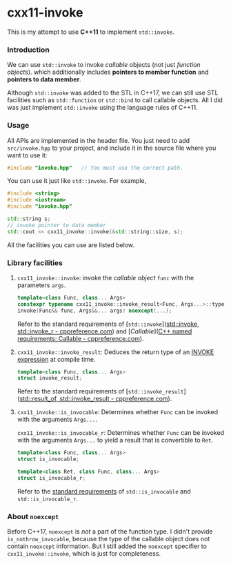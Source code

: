 # cxx11-invoke

This is my attempt to use **C++11** to implement `std::invoke`.

### Introduction

We can use `std::invoke` to invoke *callable* objects (not just *function object*s). which additionally includes **pointers to member function** and **pointers to data member**.

Although `std::invoke` was added to the STL in C++17, we can still use STL facilities such as `std::function` or `std::bind` to call callable objects. All I did was just implement `std::invoke` using the language rules of C++11.

### Usage

All APIs are implemented in the header file. You just need to add `src/invoke.hpp` to your project, and include it in the source file where you want to use it:

```c++
#include "invoke.hpp"	// You must use the correct path.
```

You can use it just like `std::invoke`. For example, 

```c++
#include <string>
#include <iostream>
#include "invoke.hpp"

std::string s;
// invoke pointer to data member
std::cout << cxx11_invoke::invoke(&std::string::size, s);	
```

All the facilities you can use are listed below.

### Library facilities

1. `cxx11_invoke::invoke`: invoke the *callable object* `func` with the parameters `args`.

   ```c++
   template<class Func, class... Args>
   constexpr typename cxx11_invoke::invoke_result<Func, Args...>::type
   invoke(Func&& func, Args&&... args) noexcept(...);
   ```

   Refer to the standard requirements of [`std::invoke`]([std::invoke, std::invoke_r - cppreference.com](https://en.cppreference.com/w/cpp/utility/functional/invoke)) and [*Callable*]([C++ named requirements: Callable - cppreference.com](https://en.cppreference.com/w/cpp/named_req/Callable)).

2. `cxx11_invoke::invoke_result`: Deduces the return type of an [INVOKE expression](https://en.cppreference.com/w/cpp/named_req/Callable) at compile time.

   ```c++
   template<class Func, class... Args>
   struct invoke_result;
   ```

   Refer to the standard requirements of [`std::invoke_result`]([std::result_of, std::invoke_result - cppreference.com](https://en.cppreference.com/w/cpp/types/result_of)).

3. `cxx11_invoke::is_invocable`:  Determines whether `Func` can be invoked with the arguments `Args...`. 

   `cxx11_invoke::is_invocable_r`: Determines whether `Func` can be invoked with the arguments `Args...` to yield a result that is convertible to `Ret`.

   ```c++
   template<class Func, class... Args>
   struct is_invocable;
   
   template<class Ret, class Func, class... Args>
   struct is_invocable_r;
   ```

   Refer to the [standard requirements](https://en.cppreference.com/w/cpp/types/is_invocable) of `std::is_invocable` and `std::is_invocable_r`.

### About `noexcept`

Before C++17, `noexcept` is *not* a part of the function type. I didn't provide `is_nothrow_invocable`, because the type of the callable object does not contain `noexcept` information. But I still added the `noexcept` specifier to `cxx11_invoke::invoke`, which is just for completeness.